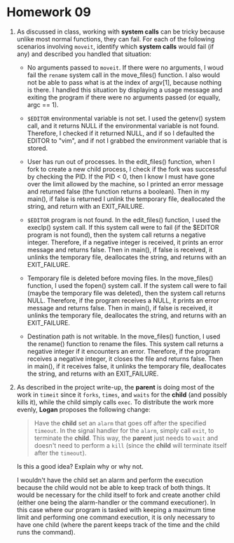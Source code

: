 # Homework 09

1. As discussed in class, working with **system calls** can be tricky because
   unlike most normal functions, they can fail.  For each of the following
   scenarios involving `moveit`, identify which **system calls** would fail (if
   any) and described you handled that situation:

    - No arguments passed to `moveit`.
    If there were no arguments, I woud fail the `rename` system call in the move_files() function. I also would not be able to pass what is at the index of argv[1], because nothing is there. I handled this situation by displaying a usage message and exiting the program if there were no arguments passed (or equally, argc == 1).

    - `$EDITOR` environmental variable is not set.
    I used the getenv() system call, and it returns NULL if the environmental variable is not found. Therefore, I checked if it returned NULL, and if so I defaulted the EDITOR to "vim", and if not I grabbed the environment variable that is stored.

    - User has run out of processes.
    In the edit_files() function, when I fork to create a new child process, I check if the fork was successful by checking the PID. If the PID < 0, then I know I must have gone over the limit allowed by the machine, so I printed an error message and returned false (the function returns a boolean). Then in my main(), if false is returned I unlink the temporary file, deallocated the string, and return with an EXIT_FAILURE.

    - `$EDITOR` program is not found.
    In the edit_files() function, I used the execlp() system call. If this system call were to fail (if the $EDITOR program is not found), then the system call returns a negative integer. Therefore, if a negative integer is received, it prints an error message and returns false. Then in main(), if false is received, it unlinks the temporary file, deallocates the string, and returns with an EXIT_FAILURE.

    - Temporary file is deleted before moving files.
    In the move_files() function, I used the fopen() system call. If the system call were to fail (maybe the temporary file was deleted), then the system call returns NULL. Therefore, if the program receives a NULL, it prints an error message and returns false. Then in main(), if false is received, it unlinks the temporary file, deallocates the string, and returns with an EXIT_FAILURE.

    - Destination path is not writable.
    In the move_files() function, I used the rename() function to rename the files. This system call returns a negative integer if it encounters an error. Therefore, if the program receives a negative integer, it closes the file and returns false. Then in main(), if it receives false, it unlinks the temporary file, deallocates the string, and returns with an EXIT_FAILURE.

2. As described in the project write-up, the **parent** is doing most of the
   work in `timeit` since it `forks`, `times`, and `waits` for the **child**
   (and possibly kills it), while the child simply calls `exec`.  To distribute
   the work more evenly, **Logan** proposes the following change:

    > Have the **child** set an `alarm` that goes off after the specified
    > `timeout`.  In the signal handler for the `alarm`, simply call `exit`, to
    > terminate the **child**.  This way, the **parent** just needs to `wait`
    > and doesn't need to perform a `kill` (since the **child** will terminate
    > itself after the `timeout`).

    Is this a good idea?  Explain why or why not.

    I wouldn't have the child set an alarm and perform the execution because the child would not be able to keep track of both things. It would be necessary for the child itself to fork and create another child (either one being the alarm-handler or the command executioner). In this case where our program is tasked with keeping a maximum time limit and performing one command execution, it is only necessary to have one child (where the parent keeps track of the time and the child runs the command).
